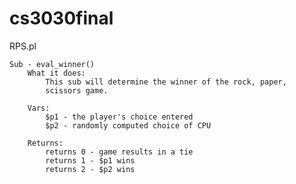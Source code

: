 # cs3030final


RPS.pl

	Sub - eval_winner()
		What it does:
			This sub will determine the winner of the rock, paper,
			scissors game.

		Vars: 
			$p1 - the player's choice entered
			$p2 - randomly computed choice of CPU

		Returns:
			returns 0 - game results in a tie
			returns 1 - $p1 wins
			returns 2 - $p2 wins

			


